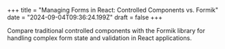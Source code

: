 +++
title = "Managing Forms in React: Controlled Components vs. Formik"
date = "2024-09-04T09:36:24.199Z"
draft = false
+++

Compare traditional controlled components with the Formik library for handling complex form state and validation in React applications.
        